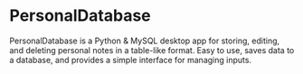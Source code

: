 # PersonalDatabase
PersonalDatabase is a Python &amp; MySQL desktop app for storing, editing, and deleting personal notes in a table-like format. Easy to use, saves data to a database, and provides a simple interface for managing inputs.
